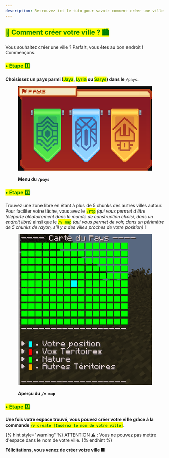 ```yaml
---
description: Retrouvez ici le tuto pour savoir comment créer une ville
---
```


## <mark style="color:green;">**💠 Comment créer votre ville ? 🏙️**</mark>

Vous souhaitez créer une ville ? Parfait, vous êtes au bon endroit ! Commençons.

### <mark style="color:green;">• Étape 1️⃣</mark>

**Choisissez un pays parmi (<mark style="color:green;">**Jaya**</mark>, <mark style="color:green;">**Lyria**</mark> ou <mark style="color:green;">**Sarys**</mark>) dans le <mark style="color:green;">**`/pays`**</mark>.**

<figure><img src="../../.gitbook/assets/Les_Villes/Monde_Construction.png" alt=""><figcaption><p><strong>Menu du <code>/pays</code></strong></p></figcaption></figure>

### <mark style="color:green;">• Étape 2️⃣</mark>

Trouvez une zone libre en étant à plus de 5 chunks des autres villes autour. Pour faciliter votre tâche, vous avez le <mark style="color:green;">**`/rtp`**</mark> _(qui vous permet d'être téléporté aléatoirement dans le monde de construction choisi, dans un endroit libre)_ ainsi que le <mark style="color:green;">**`/v map`**</mark> _(qui vous permet de voir, dans un périmètre de 5 chunks de rayon, s'il y a des villes proches de votre position)_ !

<figure><img src="../../.gitbook/assets/Les_Villes/Vmap.png" alt=""><figcaption><p><strong>Aperçu du <code>/v map</code></strong></p></figcaption></figure>

### <mark style="color:green;">• Étape 3️⃣</mark>

**Une fois votre espace trouvé, vous pouvez créer votre ville grâce à la commande <mark style="color:green;">`/v create [Insérez le nom de votre ville]`</mark>.**

{% hint style="warning" %}
ATTENTION ⚠️ : Vous ne pouvez pas mettre d'espace dans le nom de votre ville.
{% endhint %}

**Félicitations, vous venez de créer votre ville 🎆**
